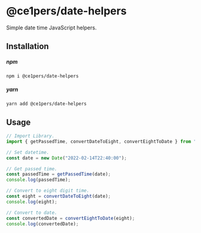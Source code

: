 # @ce1pers/date-helpers

Simple date time JavaScript helpers.

## Installation

##### npm

`npm i @ce1pers/date-helpers`

##### yarn

`yarn add @ce1pers/date-helpers`

## Usage

```javascript
// Import Library.
import { getPassedTime, convertDateToEight, convertEightToDate } from "@ce1pers/date-helpers";

// Set datetime.
const date = new Date("2022-02-14T22:40:00");

// Get passed time.
const passedTime = getPassedTime(date);
console.log(passedTime);

// Convert to eight digit time.
const eight = convertDateToEight(date);
console.log(eight);

// Convert to date.
const convertedDate = convertEightToDate(eight);
console.log(convertedDate);
```
